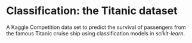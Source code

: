 # Classification: the Titanic dataset

A Kaggle Competition data set to predict the survival of passengers from the famous Titanic cruise ship using classification models in *scikit-learn*.